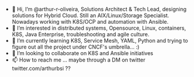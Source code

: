 - 👋 Hi, I’m @arthur-r-oliveira, Solutions Architect & Tech Lead, designing solutions for Hybrid Cloud. Still an AIX/Linux/Storage Specialist. Nowadays working with K8S/OCP and automation with Ansible.
- 👀 I’m interested in distributed systems, Opensource, Linux, containers, K8S, Java Enterprise, troubleshooting and agile culture.  
- 🌱 I’m currently learning K8S, Service Mesh, YAML, Python and trying to figure out all the project under CNCF's umbrella... :)  
- 💞️ I’m looking to collaborate on K8S and Ansible initiatives 
- 📫 How to reach me ... maybe through a DM on twitter twitter.com/arthurbsi ?? 

<!---
arthur-r-oliveira/arthur-r-oliveira is a ✨ special ✨ repository because its `README.md` (this file) appears on your GitHub profile.
You can click the Preview link to take a look at your changes.
--->
